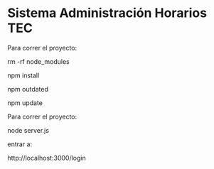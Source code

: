 ﻿# Sistema Administración Horarios TEC

Para correr el proyecto:

rm -rf node_modules

npm install

npm outdated

npm update

Para correr el proyecto:

node server.js

entrar a:

http://localhost:3000/login